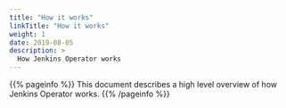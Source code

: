 ```yaml
---
title: "How it works"
linkTitle: "How it works"
weight: 1
date: 2019-08-05
description: >
  How Jenkins Operator works
---
```


{{% pageinfo %}}
This document describes a high level overview of how Jenkins Operator works.
{{% /pageinfo %}}

